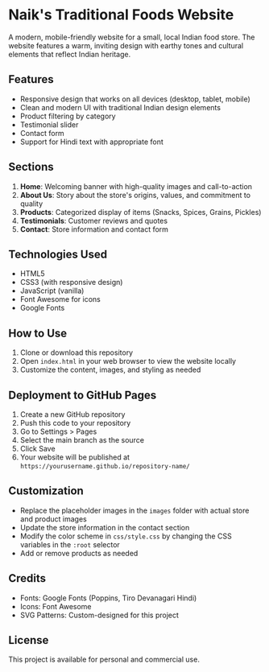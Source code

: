 # Naik's Traditional Foods Website

A modern, mobile-friendly website for a small, local Indian food store. The website features a warm, inviting design with earthy tones and cultural elements that reflect Indian heritage.

## Features

- Responsive design that works on all devices (desktop, tablet, mobile)
- Clean and modern UI with traditional Indian design elements
- Product filtering by category
- Testimonial slider
- Contact form
- Support for Hindi text with appropriate font

## Sections

1. **Home**: Welcoming banner with high-quality images and call-to-action
2. **About Us**: Story about the store's origins, values, and commitment to quality
3. **Products**: Categorized display of items (Snacks, Spices, Grains, Pickles)
4. **Testimonials**: Customer reviews and quotes
5. **Contact**: Store information and contact form

## Technologies Used

- HTML5
- CSS3 (with responsive design)
- JavaScript (vanilla)
- Font Awesome for icons
- Google Fonts

## How to Use

1. Clone or download this repository
2. Open `index.html` in your web browser to view the website locally
3. Customize the content, images, and styling as needed

## Deployment to GitHub Pages

1. Create a new GitHub repository
2. Push this code to your repository
3. Go to Settings > Pages
4. Select the main branch as the source
5. Click Save
6. Your website will be published at `https://yourusername.github.io/repository-name/`

## Customization

- Replace the placeholder images in the `images` folder with actual store and product images
- Update the store information in the contact section
- Modify the color scheme in `css/style.css` by changing the CSS variables in the `:root` selector
- Add or remove products as needed

## Credits

- Fonts: Google Fonts (Poppins, Tiro Devanagari Hindi)
- Icons: Font Awesome
- SVG Patterns: Custom-designed for this project

## License

This project is available for personal and commercial use.